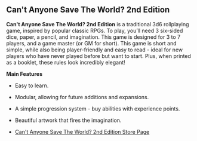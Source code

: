 ## Can't Anyone Save The World? 2nd Edition

__Can't Anyone Save The World? 2nd Edition__ is a traditional 3d6 rollplaying game, inspired by popular classic RPGs. To play, you’ll need 3 six-sided dice, paper, a pencil, and imagination. This game is designed for 3 to 7 players, and a game master (or GM for short). This game is short and simple, while also being player-friendly and easy to read - ideal for new players who have never played before but want to start. Plus, when printed as a booklet, these rules look incredibly elegant!

__Main Features__

* Easy to learn.
* Modular, allowing for future additions and expansions.
* A simple progression system - buy abilities with experience points.
* Beautiful artwork that fires the imagination.

  

* [Can't Anyone Save The World? 2nd Edition Store Page](https://www.drivethrurpg.com/product/263098/Cant-Anyone-Save-The-World-2nd-Edition)
